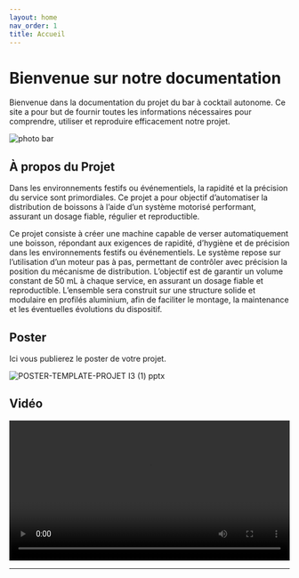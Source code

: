 ```yaml
---
layout: home
nav_order: 1
title: Accueil
---
```


# Bienvenue sur notre documentation

Bienvenue dans la documentation du projet du bar à cocktail autonome. Ce site a pour but de fournir toutes les informations nécessaires pour comprendre, utiliser et reproduire efficacement notre projet.

![photo bar](https://github.com/user-attachments/assets/61c75eec-f46a-4de7-bc0e-1ab3f05e10f5)
## À propos du Projet
Dans les environnements festifs ou événementiels, la rapidité et la précision du service sont primordiales. Ce projet a pour objectif d’automatiser la distribution de boissons à l’aide d’un système motorisé performant, assurant un dosage fiable, régulier et reproductible.

Ce projet consiste à créer une machine capable de verser automatiquement une boisson, répondant aux exigences de rapidité, d’hygiène et de précision dans les environnements festifs ou événementiels. Le système repose sur l’utilisation d’un moteur pas à pas, permettant de contrôler avec précision la position du mécanisme de distribution. L’objectif est de garantir un volume constant de 50 mL à chaque service, en assurant un dosage fiable et reproductible. L’ensemble sera construit sur une structure solide et modulaire en profilés aluminium, afin de faciliter le montage, la maintenance et les éventuelles évolutions du dispositif.

## Poster

Ici vous publierez le poster de votre projet.

![POSTER-TEMPLATE-PROJET I3 (1) pptx](https://github.com/user-attachments/assets/f09ac224-bd4e-4838-9068-0cab8fcdbee6)

## Vidéo
<video src="images/intro_amiens.mp4" controls title="Title"  style="width: 100%;"></video>

---
